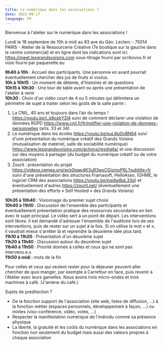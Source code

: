```yaml
---
title: Le numérique dans les associations ?
date: 2023-09-17
language: FR
---
```

Bienvenue à l'atelier sur le numérique dans les associations !

Lundi le 18 septembre de 10h à midi 
au 93 ave du Gén. Leclerc - 75014 PARIS - Atelier de la Ressourcerie Créative (7e boutique sur la gauche dans le centre commercial)
et en ligne dont les indications sont ici:
https://meet.lesgrandsvoisins.com
sous-titrage fourni par scribovox.fr et visio fourni par paquerette.eu

**9h40 à 10h** : Accueil des participants. Une personne en avant pourrait éventuellement chercher des jus de fruits si voulus.   
**10h à 10h15** : Un moment de détente, d'histoires et de questions  
**10h15 à 10h30** : Une tour de table avant ou après une présentation de l'atelier à venir  
**10h30** : Choix d'un vidéo court de 4 ou 5 minutes qui délimitera un périmètre de sujet à traiter selon les goûts de la salle parmi :

1. La CNIL, 40 ans et toujours dans l’air du temps ! https://youtu.be/i_k8ozkY2I4 suivi de comment déclarer une violation de données RGPD https://www.cnil.fr/fr/notifier-une-violation-de-donnees-personnelles (arts. 33 et 34)
2. Le numérique dans les écoles https://youtu.be/suL6pDoBN64 suivi d'une présentation du numérique créatif des Grands Voisins (mutualisation de matériel, salle de sociabilité numérique) https://www.lesgrandsvoisins.com/actions/resdigita/ et une discussion sur des moyens à partager (du budget du numérique créatif ou de votre association)
3. Zourit : présentation du projet https://videos.cemea.org/w/sQgap4K3uR3wxCGizmvP6L?subtitle=fr  suivi d'une présentation des structures Framasoft, HelloAsso, (OHME, le logiciel CRM des associations https://youtu.be/nqdjwBaL33g) et éventuellement d'autres https://zourit.net/ (éventuellement une présentation des efforts « Self Hosted » des Grands Voisins)

**10h35 à 10h40** : Visionnage du premier sujet choisi  
**10h40 à 11h10** : Discussion de l'ensemble des participants et éventuellement présentation pratique des ressources secondaries en lien avec le sujet principal. Le vidéo sert à un point de départ. Les interventions sont libres. Il est demandé d'adresser l'ensemble de l'auditoire lors de ses interventions, puis de rester sur un sujet à la fois. Si on utilise le mot « et », il vaudrait mieux s'arrêter là et reprendre la deuxième idée plus tard.   
**11h10 à 11h20** : Présentation d'un deuxième sujet  
**11h20 à 11h40** : Discussion autour du deuxième sujet   
**11h40 à 11h50** : Priorité donnée à celles et ceux qui ne sont pas intervenu.e.s  
**11h50 à midi** : mots de la fin  

Pour celles et ceux qui veulent rester pour la déjeuner peuvent aller chercher de quoi manger, par exemple à Carrefour en face, puis revenir à l'Atelier avec leurs gamelles. Nous avons trois micro-ondes et trois machines à café. (J'amène du café.)

Sujets de predilection ?
- De la fonction support de l'association (site web, listes de diffusion, ...) à la fonction métier (espaces personnels, développement à façon, ...) ou mixtes (viso-conférence, vidéo, votes, ...)
- Respecter la manifestation numérique de l'individu comme sa présence physique
- La liberté, la gratuité et les coûts du numérique dans les associations en fonction non seulement du budget mais aussi des valeurs propres à chaque association